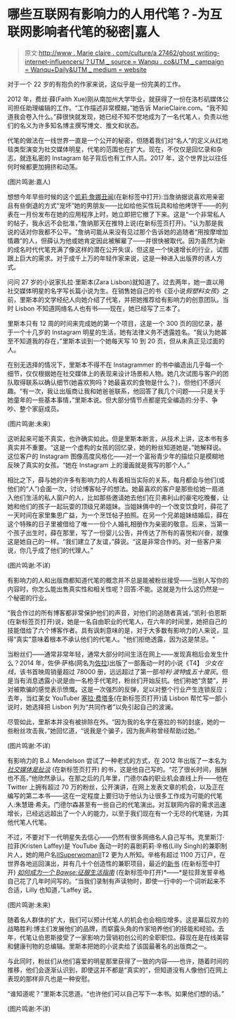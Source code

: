 # 哪些互联网有影响力的人用代笔？-为互联网影响者代笔的秘密|嘉人

> 原文:[http://www . Marie claire . com/culture/a 27462/ghost writing-internet-influencers/？UTM _ source = Wanqu . co&UTM _ campaign = Wanqu+Daily&UTM _ medium = website](http://www.marieclaire.com/culture/a27462/ghostwriting-internet-influencers/?utm_source=wanqu.co&utm_campaign=Wanqu+Daily&utm_medium=website)

对于一个 22 岁的有抱负的作家来说，这似乎是一份完美的工作。

2012 年，费丝·薛(Faith Xue)刚从南加州大学毕业，就获得了一份在洛杉矶媒体公司担任助理编辑的工作。“工作描述非常模糊，”她告诉 MarieClaire.com。“我不知道我会卷入什么。”薛很快就发现，她已经不知不觉地成为了一名代笔人，负责以他们的名义为许多知名博主撰写博文、推文和状态。

代笔的做法在一线世界一直是一个公开的秘密，但随着我们对“名人”的定义从红地毯类型演变为社交媒体明星，代笔的范围也在扩大。现在，不仅仅是回忆录和杂志，就连私密的 Instagram 帖子背后也有工作人员。2017 年，这个世界比以往任何时候都更加拥挤和动荡。



(图片鸣谢:嘉人)



想想今年早些时候的这个[凯莉·詹娜丑闻](https://www.marieclaire.com/celebrity/news/a24557/kylie-jenner-quits-app/)(在新标签中打开):当詹纳据说喜欢用亲密且有些倒退的方式“宠坏”她的男朋友——比如给他买性玩具和给他烤饼干——的列表在一月份发布在她的应用程序上时，她立即把它撤了下来。这是“一个非常私人的帖子，我永远不会批准，”詹纳那天在推特上说(在新标签页打开)。"认为那是我说的话对你我都不公平。"詹纳可能从来没有见过那个告诉她的追随者“用按摩增加情趣”的人，但薛认为他或她肯定因此被解雇了——并很快被取代。因为虽然为新的成名时代代笔充满了像这样的潜在公开失误，但这是一个快速增长的行业，试图跟上巨大的需求。对于成千上万的年轻作家来说，这是一种进入出版界的诱人方式。

问问 27 岁的小说家扎拉·里斯本(Zara Lisbon)就知道了。过去两年，她一直以用社交媒体明星的名字写长篇小说为生。在销售她自己的书《亚小说*假塑料女孩*》之前，里斯本的文学经纪人向她介绍了代笔，并把她推荐给有影响力的创意团队。当时 Lisbon 不知道网络名人也有书——现在，她已经写了三本了。

里斯本只有 12 周的时间来完成她的第一个项目，这是一个 300 页的回忆录，基于一个十几岁的 Instagram 明星的生活，她有法律义务不透露姓名。“我认为她甚至不知道我的存在，”里斯本谈到一个她每天写 10 到 20 页，但从未真正见过面的人。

在别无选择的情况下，里斯本不得不在 Instagrammer 的书中编造出几乎每一个细节，仅仅根据她在社交媒体上的表现来设计场景和人物。她几次试图与客户的团队取得联系以确认细节(她喜欢狗吗？她最喜欢的食物是什么？)，但他们不感兴趣。“有一次，我让出版商让我和她爸爸联系，他回答了我几个问题——只是关于她童年的一些基本事情，”里斯本说。但大部分情节点都是完全编造的:分手、争吵、整个家庭成员。



(图片鸣谢:未来)



这听起来可能不真实，也许确实如此。但是里斯本断言，从技术上讲，这本书有多真实并不重要。“这是一个虚构的女孩的回忆录，她的粉丝知道她是，”她解释说。这位客户的 Instagram 图像高度风格化——对一个富裕青少年的描绘只是模糊地反映了真实的女孩。“她在 Instagram 上的漫画就是我写的那个人。”

相比之下，薛与她的许多有影响力的人有着相当实际的关系，每月都会与他们(或他们的“人”)会面一次，讨论博客帖子的想法。她最喜欢的客户是那些给她一扇进入他们生活的私人窗户的人，比如那些邀请她去他们在贝弗利山的豪宅吃晚餐，让她和他们的孩子一起玩耍的顶级兄弟姐妹。当姐妹俩中的一个改变饮食时，薛花了一天时间在家里集思广益，为一个烹饪帖子拍照。在另一个兄弟姐妹结婚后，薛在这个特殊的日子里被借给了唯一一份个人婚礼相册作为亲密的敬意。后来，当第一个孩子出生时，薛在那里，写了一份婴儿公告，并传达了所有的喜悦和兴奋，就像这是她自己的一样。“我们建立了友谊，”薛说。“这是非常合作的。对一些客户来说，你几乎成了他们的代理人。”



(图片鸣谢:不详)



有影响力的人和出版商都知道代笔的概念并不总是能被粉丝接受——当别人写你的内容时，你怎么能出售真实性和相关性呢？回答:不能。这就是为什么这仍然是一个秘密的行业。

“我合作过的所有博客都非常保护他们的声音，对他们的追随者真诚，”凯利·伯恩斯 (在新标签页打开)说，她是一名自由职业的代笔人，在六年的时间里，她把自己的技能借给了六个博客作者。具有讽刺意味的是，对于大多数有影响力的人来说，显得“真实”意味着根本不承认他们的代笔人。"他们拒绝透露，因为这是禁忌。"

当粉丝们——通常非常年轻，通常大部分时间生活在网上——发现真相后会发生什么？2014 年，佐伊·萨格(网名为[佐拉](https://urldefense.proofpoint.com/v2/url?u=https-3A__www.youtube.com_user_zoella280390&d=DwMFaQ&c=B73tqXN8Ec0ocRmZHMCntw&r=81wv5rJGlMDUmTSjOMjxEWfj4v2O3xaoHZRU8HzU2xo&m=3YXNFopBreoG8Eb8KUmc9Sn0VpNGLOQx62BK-ev1itc&s=uJZvOfCAf_KpcAPJGBvMOKN6AY_ZrmA4xLSWNUoaUxk&e=))出版了一部轰动一时的小说《T4】 *少女在线*，该书首映周销量超过 78000 册，远远超过了第一部*哈利·波特*或*五十度灰*。但是当有消息透露小说是由一名枪手代笔时，粉丝们开始反抗。他们称她“贪婪”，并对被欺骗的感觉表示愤慨。这是一次强烈的反弹，足以对整个行业产生连锁反应；去年，当红美女 YouTuber [塞拉·费塔多](https://urldefense.proofpoint.com/v2/url?u=https-3A__www.youtube.com_user_SierraMarieMakeup&d=DwMFaQ&c=B73tqXN8Ec0ocRmZHMCntw&r=81wv5rJGlMDUmTSjOMjxEWfj4v2O3xaoHZRU8HzU2xo&m=3YXNFopBreoG8Eb8KUmc9Sn0VpNGLOQx62BK-ev1itc&s=xsaTI2_AF_owSS9N47qHOaiu3o_g4PJeO7pSLebgJEc&e=)(在新标签页打开)请 Lisbon 帮忙写一部小说时，她选择把 Lisbon 列为“共同作者”以免引起自己的波澜。

尽管如此，里斯本并没有被排除在外。“因为我的名字在塞拉的书的封底，她的一些粉丝攻击我，”她回忆道，“说我是个骗子，因为我声称曾经帮助过她。”



(图片鸣谢:不详)



有影响力的 B.J. Mendelson 尝试了一种老式的方式，在 2012 年出版了一本名为 [*社交媒体是扯淡*](https://target.georiot.com/Proxy.ashx?tsid=141596&GR_URL=https%3A%2F%2Famazon.com%2FSocial-Media-Bullshit-B-Mendelson%2Fdp%2F1250002958%3Ftag%3Dhawk-future-20%26ascsubtag%3Dmarieclaireus-us-1106644118828434300-20) (在新标签页打开) 的书，这是他自己写的。“花了很长时间，报酬也不高，”他欣然承认。在那之后的几年里，门德尔森的职业机会直线上升——他在 Twitter 上拥有超过 70 万的粉丝，公开演讲，在网上发表文章的机会，以及正在编写的第二本书——这在一定程度上要归功于他认为让很多工作成为可能的代笔人:朱慧珊·希夫。门德尔森甚至有一些自己的代笔演出。对互联网内容的需求迅速增长，已经远远超出了一个人的能力，以至于我们现在有一个无尽的代笔链，为其他代笔人代笔。

不过，不要对下一代明星失去信心——仍然有很多网络名人自己写书。克里斯汀·拉菲(Kristen Laffey)是 YouTube 轰动一时的喜剧莉莉·辛格(Lilly Singh)的兼职制片人，她的用户名[IISuperwomanII](https://www.youtube.com/user/IISuperwomanII)T2 更为人所知。辛格有超过 1100 万订户，在世界各地巡回演出，并有几十个创造性的兼职项目，最近的[新书](https://www.marieclaire.com/career-advice/news/a26205/lilly-singh-superwoman-youtube-career-tips/) (在新标签中打开) [*如何成为一个 Bawse:征服生活指南*](https://www.marieclaire.com/career-advice/news/a26205/lilly-singh-superwoman-youtube-career-tips/) (在新标签中打开)*——*是拉菲发誓辛格自己花了几年时间写的。“当我们录制有声读物时，即使一行中的一个词听起来不合适，Lilly 也知道，”Laffey 说。



(图片鸣谢:未来)



随着名人群体的扩大，我们可以预计代笔人的机会也会相应增多。这是幕后双方的战略胜利:博主们发展他们的品牌，而崭露头角的作家培养他们的技能和经验。去年，代笔让伯恩斯接受了一家影响力营销初创公司的全职职位。薛现在是在线美容和健康刊物的总编辑。里斯本把她的小说卖给了该国最著名的出版商之一。

与此同时，粉丝们从他们喜爱的明星那里获得了一致的内容——也许，随着时间的推移，他们会逐渐认识到，即使这并不都是“真实的”，但知道没有人像他们在网上表现的那样非凡也是一种安慰。

“谁知道呢？”里斯本沉思道。“也许他们可以自己写下一本书。如果他们想的话。”



(图片鸣谢:不详)

